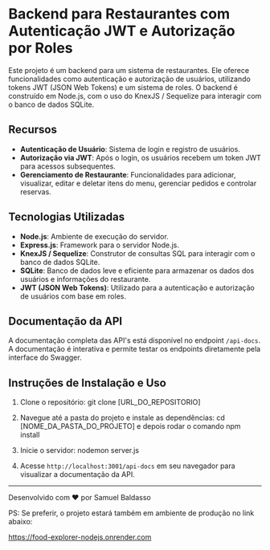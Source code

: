 # Backend para Restaurantes com Autenticação JWT e Autorização por Roles

Este projeto é um backend para um sistema de restaurantes. Ele oferece funcionalidades como autenticação e autorização de usuários, utilizando tokens JWT (JSON Web Tokens) e um sistema de roles. O backend é construído em Node.js, com o uso do KnexJS / Sequelize para interagir com o banco de dados SQLite.

## Recursos

- **Autenticação de Usuário**: Sistema de login e registro de usuários.
- **Autorização via JWT**: Após o login, os usuários recebem um token JWT para acessos subsequentes.
- **Gerenciamento de Restaurante**: Funcionalidades para adicionar, visualizar, editar e deletar itens do menu, gerenciar pedidos e controlar reservas.

## Tecnologias Utilizadas

- **Node.js**: Ambiente de execução do servidor.
- **Express.js**: Framework para o servidor Node.js.
- **KnexJS / Sequelize**: Construtor de consultas SQL para interagir com o banco de dados SQLite.
- **SQLite**: Banco de dados leve e eficiente para armazenar os dados dos usuários e informações do restaurante.
- **JWT (JSON Web Tokens)**: Utilizado para a autenticação e autorização de usuários com base em roles.

## Documentação da API

A documentação completa das API's está disponível no endpoint `/api-docs`. A documentação é interativa e permite testar os endpoints diretamente pela interface do Swagger.

## Instruções de Instalação e Uso

1. Clone o repositório: git clone [URL_DO_REPOSITORIO]

2. Navegue até a pasta do projeto e instale as dependências: cd [NOME_DA_PASTA_DO_PROJETO] e depois rodar o comando npm install

3. Inicie o servidor: nodemon server.js

4. Acesse `http://localhost:3001/api-docs` em seu navegador para visualizar a documentação da API.

---

Desenvolvido com ❤️ por Samuel Baldasso

PS: Se preferir, o projeto estará também em ambiente de produção no link abaixo:

https://food-explorer-nodejs.onrender.com
